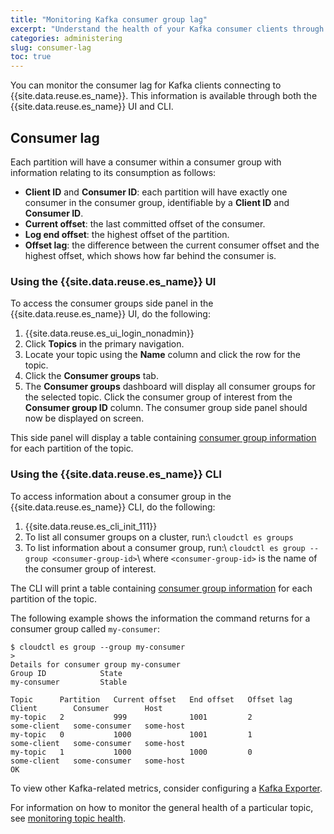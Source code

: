 ```yaml
---
title: "Monitoring Kafka consumer group lag"
excerpt: "Understand the health of your Kafka consumer clients through monitoring heuristics such as lag."
categories: administering
slug: consumer-lag
toc: true
---
```


You can monitor the consumer lag for Kafka clients connecting to {{site.data.reuse.es_name}}. This information is available through both the {{site.data.reuse.es_name}} UI and CLI.

## Consumer lag

Each partition will have a consumer within a consumer group with information relating to its consumption as follows:

- **Client ID** and **Consumer ID**: each partition will have exactly one consumer in the consumer group, identifiable by a **Client ID** and **Consumer ID**.
- **Current offset**: the last committed offset of the consumer.
- **Log end offset**: the highest offset of the partition.
- **Offset lag**: the difference between the current consumer offset and the highest offset, which shows how far behind the consumer is.

### Using the {{site.data.reuse.es_name}} UI

To access the consumer groups side panel in the {{site.data.reuse.es_name}} UI, do the following:

1. {{site.data.reuse.es_ui_login_nonadmin}}
2. Click **Topics** in the primary navigation.
3. Locate your topic using the **Name** column and click the row for the topic.
4. Click the **Consumer groups** tab.
5. The **Consumer groups** dashboard will display all consumer groups for the selected topic.
   Click the consumer group of interest from the **Consumer group ID** column.
   The consumer group side panel should now be displayed on screen.

This side panel will display a table containing [consumer group information](#consumer-lag) for each partition of the topic.

### Using the {{site.data.reuse.es_name}} CLI

To access information about a consumer group in the {{site.data.reuse.es_name}} CLI, do the following:

1. {{site.data.reuse.es_cli_init_111}}
2. To list all consumer groups on a cluster, run:\\
   `cloudctl es groups`
3. To list information about a consumer group, run:\\
   `cloudctl es group --group <consumer-group-id>`\\
   where `<consumer-group-id>` is the name of the consumer group of interest.

The CLI will print a table containing [consumer group information](#consumer-lag) for each partition of the topic.

The following example shows the information the command returns for a consumer group called `my-consumer`:

```
$ cloudctl es group --group my-consumer
>
Details for consumer group my-consumer
Group ID            State
my-consumer         Stable

Topic      Partition   Current offset   End offset   Offset lag   Client        Consumer        Host
my-topic   2           999              1001         2            some-client   some-consumer   some-host
my-topic   0           1000             1001         1            some-client   some-consumer   some-host
my-topic   1           1000             1000         0            some-client   some-consumer   some-host
OK
```

To view other Kafka-related metrics, consider configuring a [Kafka Exporter](../../installing/configuring/#configuring-the-kafka-exporter).

For information on how to monitor the general health of a particular topic, see [monitoring topic health](../topic-health).
